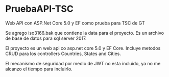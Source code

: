 # PruebaAPI-TSC
Web API con ASP.Net Core 5.0 y EF como prueba para TSC de GT

Se agrego iso3166.bak que contiene la data para el proyecto. Es un archivo de base de datos para sql server 2017.

El proyecto es un web api co asp.net core 5.0 y EF Core. Incluye metodos CRUD para los controllers Countries, States and Cities.

El mecanismo de seguridad por medio de JWT no esta incluido, ya no me alcanzo el tiempo para incluirlo.
